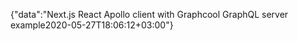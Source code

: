 {"data":"Next.js React Apollo client with Graphcool GraphQL server example2020-05-27T18:06:12+03:00"}
